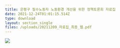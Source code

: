 ```yaml
---
title: 은평구 필수노동자 노동환경 개선을 위한 정책토론회 자료집
date: 2021-12-24T01:01:15.514Z
type: download
layout: section_single
files: /uploads/20211209_자료집_최종_웹.pdf
---
```

![](/uploads/포스터-시안-최종.png)